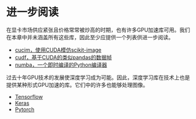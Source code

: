 # 进一步阅读

在显卡市场供应紧张且价格常常被炒高的时期，也有许多GPU加速库可用。我们在本章中并未涵盖所有这些库，因此至少应提供一个列表供进一步阅读。

* [cucim，使用CUDA模仿scikit-image](https://github.com/rapidsai/cucim)
* [cudf，基于CUDA的类似pandas的数据帧](https://github.com/rapidsai/cudf)
* [numba，一个即时编译的Python编译器](https://numba.pydata.org/)

过去十年GPU技术的发展使深度学习成为可能。因此，深度学习库在技术上也是提供某种形式GPU加速的库。它们中的许多也能够处理图像。

* [Tensorflow](https://www.tensorflow.org/)
* [Keras](https://keras.io/)
* [Pytorch](https://pytorch.org/)